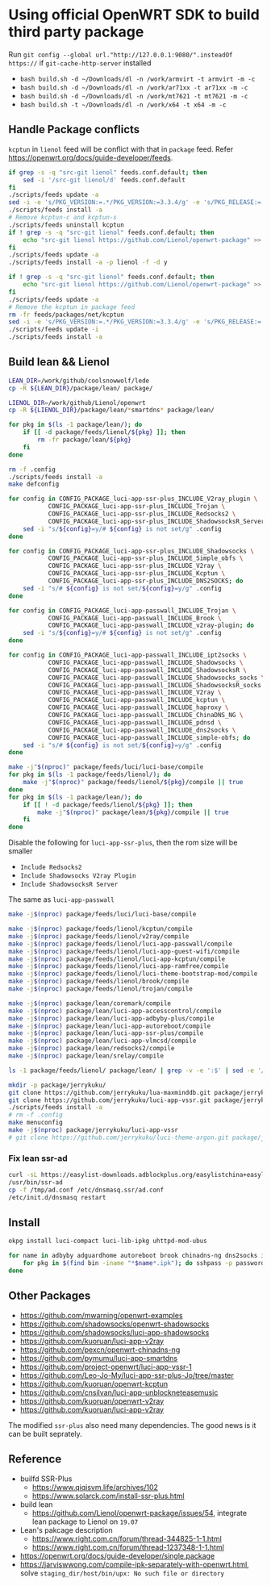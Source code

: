 # Using official OpenWRT SDK to build third party package

Run `git config --global url."http://127.0.0.1:9080/".insteadOf https://` if `git-cache-http-server` installed

- `bash build.sh -d ~/Downloads/dl -n /work/armvirt -t armvirt -m -c`
- `bash build.sh -d ~/Downloads/dl -n /work/ar71xx -t ar71xx -m -c`
- `bash build.sh -d ~/Downloads/dl -n /work/mt7621 -t mt7621 -m -c`
- `bash build.sh -t ~/Downloads/dl -n /work/x64 -t x64 -m -c`

## Handle Package conflicts

`kcptun` in `lienol` feed will be conflict with that in `package` feed. Refer <https://openwrt.org/docs/guide-developer/feeds>.

```bash
if grep -s -q "src-git lienol" feeds.conf.default; then
    sed -i '/src-git lienol/d' feeds.conf.default
fi
./scripts/feeds update -a
sed -i -e 's/PKG_VERSION:=.*/PKG_VERSION:=3.3.4/g' -e 's/PKG_RELEASE:=.*/PKG_RELEASE:=1/g' feeds/packages/net/shadowsocks-libev/Makefile
./scripts/feeds install -a
# Remove kcptun-c and kcptun-s
./scripts/feeds uninstall kcptun
if ! grep -s -q "src-git lienol" feeds.conf.default; then
    echo "src-git lienol https://github.com/Lienol/openwrt-package" >> feeds.conf.default
fi
./scripts/feeds update -a
./scripts/feeds install -a -p lienol -f -d y
```

```bash
if ! grep -s -q "src-git lienol" feeds.conf.default; then
    echo "src-git lienol https://github.com/Lienol/openwrt-package" >> feeds.conf.default
fi
./scripts/feeds update -a
# Remove the kcptun in package feed
rm -fr feeds/packages/net/kcptun
sed -i -e 's/PKG_VERSION:=.*/PKG_VERSION:=3.3.4/g' -e 's/PKG_RELEASE:=.*/PKG_RELEASE:=1/g' feeds/packages/net/shadowsocks-libev/Makefile
./scripts/feeds update -i
./scripts/feeds install -a
```

## Build lean && Lienol

```bash
LEAN_DIR=/work/github/coolsnowwolf/lede
cp -R ${LEAN_DIR}/package/lean/ package/

LIENOL_DIR=/work/github/Lienol/openwrt
cp -R ${LIENOL_DIR}/package/lean/*smartdns* package/lean/

for pkg in $(ls -1 package/lean/); do
    if [[ -d package/feeds/lienol/${pkg} ]]; then
        rm -fr package/lean/${pkg}
    fi
done

rm -f .config
./scripts/feeds install -a
make defconfig

for config in CONFIG_PACKAGE_luci-app-ssr-plus_INCLUDE_V2ray_plugin \
           CONFIG_PACKAGE_luci-app-ssr-plus_INCLUDE_Trojan \
           CONFIG_PACKAGE_luci-app-ssr-plus_INCLUDE_Redsocks2 \
           CONFIG_PACKAGE_luci-app-ssr-plus_INCLUDE_ShadowsocksR_Server; do
    sed -i "s/${config}=y/# ${config} is not set/g" .config
done

for config in CONFIG_PACKAGE_luci-app-ssr-plus_INCLUDE_Shadowsocks \
           CONFIG_PACKAGE_luci-app-ssr-plus_INCLUDE_Simple_obfs \
           CONFIG_PACKAGE_luci-app-ssr-plus_INCLUDE_V2ray \
           CONFIG_PACKAGE_luci-app-ssr-plus_INCLUDE_Kcptun \
           CONFIG_PACKAGE_luci-app-ssr-plus_INCLUDE_DNS2SOCKS; do
    sed -i "s/# ${config} is not set/${config}=y/g" .config
done

for config in CONFIG_PACKAGE_luci-app-passwall_INCLUDE_Trojan \
           CONFIG_PACKAGE_luci-app-passwall_INCLUDE_Brook \
           CONFIG_PACKAGE_luci-app-passwall_INCLUDE_v2ray-plugin; do
    sed -i "s/${config}=y/# ${config} is not set/g" .config
done

for config in CONFIG_PACKAGE_luci-app-passwall_INCLUDE_ipt2socks \
           CONFIG_PACKAGE_luci-app-passwall_INCLUDE_Shadowsocks \
           CONFIG_PACKAGE_luci-app-passwall_INCLUDE_ShadowsocksR \
           CONFIG_PACKAGE_luci-app-passwall_INCLUDE_Shadowsocks_socks \
           CONFIG_PACKAGE_luci-app-passwall_INCLUDE_ShadowsocksR_socks \
           CONFIG_PACKAGE_luci-app-passwall_INCLUDE_V2ray \
           CONFIG_PACKAGE_luci-app-passwall_INCLUDE_kcptun \
           CONFIG_PACKAGE_luci-app-passwall_INCLUDE_haproxy \
           CONFIG_PACKAGE_luci-app-passwall_INCLUDE_ChinaDNS_NG \
           CONFIG_PACKAGE_luci-app-passwall_INCLUDE_pdnsd \
           CONFIG_PACKAGE_luci-app-passwall_INCLUDE_dns2socks \
           CONFIG_PACKAGE_luci-app-passwall_INCLUDE_simple-obfs; do
    sed -i "s/# ${config} is not set/${config}=y/g" .config        
done

make -j"$(nproc)" package/feeds/luci/luci-base/compile
for pkg in $(ls -1 package/feeds/lienol/); do
    make -j"$(nproc)" package/feeds/lienol/${pkg}/compile || true
done
for pkg in $(ls -1 package/lean/); do
    if [[ ! -d package/feeds/lienol/${pkg} ]]; then
        make -j"$(nproc)" package/lean/${pkg}/compile || true
    fi
done
```

Disable the following for `luci-app-ssr-plus`, then the rom size will be smaller

- `Include Redsocks2`
- `Include Shadowsocks V2ray Plugin`
- `Include ShadowsocksR Server`

The same as `luci-app-passwall`

```bash
make -j$(nproc) package/feeds/luci/luci-base/compile

make -j$(nproc) package/feeds/lienol/kcptun/compile
make -j$(nproc) package/feeds/lienol/v2ray/compile
make -j$(nproc) package/feeds/lienol/luci-app-passwall/compile
make -j$(nproc) package/feeds/lienol/luci-app-guest-wifi/compile
make -j$(nproc) package/feeds/lienol/luci-app-kcptun/compile
make -j$(nproc) package/feeds/lienol/luci-app-ramfree/compile
make -j$(nproc) package/feeds/lienol/luci-theme-bootstrap-mod/compile
make -j$(nproc) package/feeds/lienol/brook/compile
make -j$(nproc) package/feeds/lienol/trojan/compile

make -j$(nproc) package/lean/coremark/compile
make -j$(nproc) package/lean/luci-app-accesscontrol/compile
make -j$(nproc) package/lean/luci-app-adbyby-plus/compile
make -j$(nproc) package/lean/luci-app-autoreboot/compile
make -j$(nproc) package/lean/luci-app-ssr-plus/compile
make -j$(nproc) package/lean/luci-app-vlmcsd/compile
make -j$(nproc) package/lean/redsocks2/compile
make -j$(nproc) package/lean/srelay/compile

ls -1 package/feeds/lienol/ package/lean/ | grep -v -e ':$' | sed -e '/^[[:space:]]*$/d' -e 's/luci-app-//g' | sort | uniq
```

```bash
mkdir -p package/jerrykuku/
git clone https://github.com/jerrykuku/lua-maxminddb.git package/jerrykuku/lua-maxminddb
git clone https://github.com/jerrykuku/luci-app-vssr.git package/jerrykuku/luci-app-vssr
./scripts/feeds install -a
# rm -f .config
make menuconfig
make -j$(nproc) package/jerrykuku/luci-app-vssr
# git clone https://github.com/jerrykuku/luci-theme-argon.git package/jerrykuku/luci-theme-argon
```

### Fix lean ssr-ad

```bash
curl -sL https://easylist-downloads.adblockplus.org/easylistchina+easylist.txt -o /tmp/adnew.conf
/usr/bin/ssr-ad
cp -f /tmp/ad.conf /etc/dnsmasq.ssr/ad.conf
/etc/init.d/dnsmasq restart
```

## Install

```bash
okpg install luci-compact luci-lib-ipkg uhttpd-mod-ubus

for name in adbyby adguardhome autoreboot brook chinadns-ng dns2socks ipt2socks kcptun passwall pdnsd ramfree shadowsocks simple-obfs smartdns srelay ssr-plus tcping trojan v2ray vlmcsd; do
    for pkg in $(find bin -iname "*$name*.ipk"); do sshpass -p password scp -pr $pkg root@192.168.2.10:/tmp/tmp; done
done
```

## Other Packages

- <https://github.com/mwarning/openwrt-examples>
- <https://github.com/shadowsocks/openwrt-shadowsocks>
- <https://github.com/shadowsocks/luci-app-shadowsocks>
- <https://github.com/kuoruan/luci-app-v2ray>
- <https://github.com/pexcn/openwrt-chinadns-ng>
- <https://github.com/pymumu/luci-app-smartdns>
- <https://github.com/project-openwrt/luci-app-vssr-1>
- <https://github.com/Leo-Jo-My/luci-app-ssr-plus-Jo/tree/master>
- <https://github.com/kuoruan/openwrt-kcptun>
- <https://github.com/cnsilvan/luci-app-unblockneteasemusic>
- <https://github.com/kuoruan/openwrt-v2ray>
- <https://github.com/kuoruan/luci-app-v2ray>

The modified `ssr-plus` also need many dependencies. The good news is it can be built seprately.

## Reference

- builfd SSR-Plus
  - <https://www.qiqisvm.life/archives/102>
  - <https://www.solarck.com/install-ssr-plus.html>
- build lean
  - <https://github.com/Lienol/openwrt-package/issues/54>, integrate lean package to Lienol on `19.07`
- Lean's pakcage description
  - <https://www.right.com.cn/forum/thread-344825-1-1.html>
  - <https://www.right.com.cn/forum/thread-1237348-1-1.html>
- <https://openwrt.org/docs/guide-developer/single.package>
- <https://jarviswwong.com/compile-ipk-separately-with-openwrt.html>, solve `staging_dir/host/bin/upx: No such file or directory`
